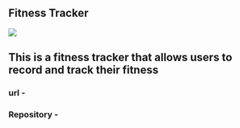 ## Fitness Tracker

![](https://i.imgur.com/MvDi826.png)

## This is a fitness tracker that allows users to record and track their fitness

### url - 

### Repository - 